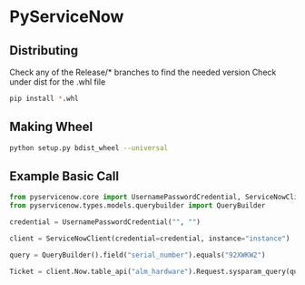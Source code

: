# PyServiceNow

## Distributing
Check any of the Release/* branches to find the needed version
Check under dist for the .whl file

```bash
pip install *.whl
```

## Making Wheel
```bash
python setup.py bdist_wheel --universal
```

## Example Basic Call
```python
from pyservicenow.core import UsernamePasswordCredential, ServiceNowClient
from pyservicenow.types.models.querybuilder import QueryBuilder

credential = UsernamePasswordCredential("", "")

client = ServiceNowClient(credential=credential, instance="instance")

query = QueryBuilder().field("serial_number").equals("92XWKW2")

Ticket = client.Now.table_api("alm_hardware").Request.sysparam_query(query).sysparam_limit(1).Get.invoke_request
```